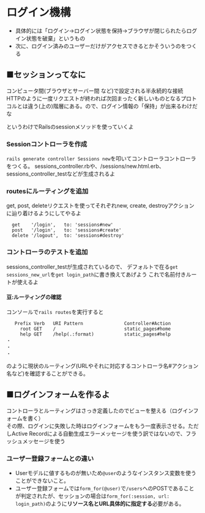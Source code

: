 # ログイン機構
- 具体的には「ログイン→ログイン状態を保持→ブラウザが閉じられたらログイン状態を破棄」というもの
- 次に、ログイン済みのユーザーだけがアクセスできるとかそういうのをつくる


## ■セッションってなに
コンピュータ間(ブラウザとサーバー間 など)で設定される半永続的な接続  
HTTPのように一度リクエストが終われば次回まったく新しいものとなるプロトコルとは違う(上の)階層にある。ので、ログイン情報の「保持」が出来るわけだな  

というわけでRailsのsessionメソッドを使っていくよ

### Sessionコントローラを作成
```rails generate controller Sessions new```を叩いてコントローラコントローラをつくる。
sessions_controller.rbや、/sessions/new.html.erb、sessions_controller_testなどが生成されるよ

### routesにルーティングを追加
get, post, deleteリクエストを使ってそれぞれnew, create, destroyアクションに辿り着けるようにしてやるよ
```
  get    '/login',   to: 'sessions#new'
  post   '/login',   to: 'sessions#create'
  delete '/logout',  to: 'sessions#destroy'
```
### コントローラのテストを追加
sessions_controller_testが生成されているので、
デフォルトで在る```get sessions_new_url```を```get login_path```に書き換えてあげよう これで名前付きルートが使えるよ

#### 豆:ルーティングの確認
コンソールで```rails routes```を実行すると
```
   Prefix Verb   URI Pattern               Controller#Action
     root GET    /                         static_pages#home
     help GET    /help(.:format)           static_pages#help
・
・
・
```
のように現状のルーティング(URLやそれに対応するコントローラ名#アクション名など)を確認することができる。

## ■ログインフォームを作るよ
コントローラとルーティングはさっき定義したのでビューを整える（ログインフォームを書く）  
その際、ログインに失敗した時はログインフォームをもう一度表示させる。ただしActive Recordによる自動生成エラーメッセージを使う訳ではないので、フラッシュメッセージを使う

### ユーザー登録フォームとの違い
- Userモデルに値するものが無いため```@user```のようなインスタンス変数を使うことができないこと。 
- ユーザー登録フォームでは```form_for(@user)```で```/users```へのPOSTであることが判定されたが、セッションの場合は```form_for(:session, url: login_path)```のように**リソース名とURL具体的に指定する**必要がある。






